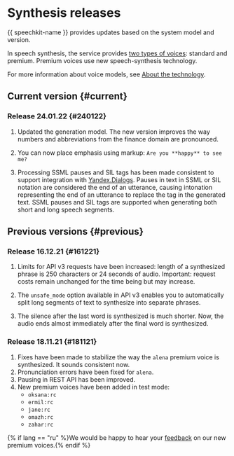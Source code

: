 # Synthesis releases

{{ speechkit-name }} provides updates based on the system model and version.

In speech synthesis, the service provides [two types of voices](tts/voices.md): standard and premium. Premium voices use new speech-synthesis technology.

For more information about voice models, see [About the technology](tts/index.md#voices).

## Current version {#current}

### Release 24.01.22 {#240122}

1. Updated the generation model. The new version improves the way numbers and abbreviations from the finance domain are pronounced.

1. You can now place emphasis using markup: `Are you **happy** to see me?`

1. Processing SSML pauses and SIL tags has been made consistent to support integration with [Yandex.Dialogs](https://dialogs.yandex.ru). Pauses in text in SSML or SIL notation are considered the end of an utterance, causing intonation representing the end of an utterance to replace the tag in the generated text. SSML pauses and SIL tags are supported when generating both short and long speech segments.

## Previous versions {#previous}

### Release 16.12.21 {#161221}

1. Limits for API v3 requests have been increased: length of a synthesized phrase is 250 characters or 24 seconds of audio. Important: request costs remain unchanged for the time being but may increase.

1. The `unsafe_mode` option available in API v3 enables you to automatically split long segments of text to synthesize into separate phrases.

1. The silence after the last word is synthesized is much shorter. Now, the audio ends almost immediately after the final word is synthesized.

### Release 18.11.21 {#181121}

1. Fixes have been made to stabilize the way the `alena` premium voice is synthesized. It sounds consistent now.
1. Pronunciation errors have been fixed for `alena`.
1. Pausing in REST API has been improved.
1. New premium voices have been added in test mode:
   * `oksana:rc`
   * `ermil:rc`
   * `jane:rc`
   * `omazh:rc`
   * `zahar:rc`

{% if lang == "ru" %}We would be happy to hear your [feedback](https://forms.yandex.ru/surveys/10037015.afd97084574df5ac4c7e7199ad406997ac1979e0/) on our new premium voices.{% endif %}